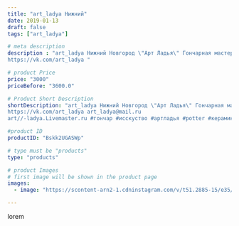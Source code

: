 ```yaml
---
title: "art_ladya Нижний"
date: 2019-01-13
draft: false
tags: ["art_ladya"]

# meta description
description : "art_ladya Нижний Новгород \"Арт Ладья\" Гончарная мастерская в Нижнем Новгороде. Изготовление керамики и мастер//-классы по обучению. 
https://vk.com/art_ladya "

# product Price
price: "3000"
priceBefore: "3600.0"

# Product Short Description
shortDescription: "art_ladya Нижний Новгород \"Арт Ладья\" Гончарная мастерская в Нижнем Новгороде. Изготовление керамики и мастер//-классы по обучению. 
https://vk.com/art_ladya art_ladya@mail.ru 
art//-ladya.Livemaster.ru #гончар #исскуство #артладья #potter #керамикадляинтерьера #керамикаручнаяработа #гончарнаямастерская #керамиканазаказ #handmade #посудаизглины #керамика #гончарнаяпосуда #эксклюзивнаякерамика #dishes #decor #ceramicar #nntoday #claygoods #фестиваль #earthenware #ceramic #design #artladya #историческаяреконструкция #нижнийновгород #ceramicart #гончарныйкруг #clay #авторскаякерамика"

#product ID
productID: "Bskk2UGASWp"

# type must be "products"
type: "products"

# product Images
# first image will be shown in the product page
images:
  - image: "https://scontent-arn2-1.cdninstagram.com/v/t51.2885-15/e35/47692472_378713196031499_4038036968996398979_n.jpg?tp=1&_nc_ht=scontent-arn2-1.cdninstagram.com&_nc_cat=111&_nc_ohc=irE-W-dW05YAX9hcPM6&ccb=7-4&oh=d2f55b9c0d3f78d4901ef85c119845a9&oe=60832B7E&_nc_sid=86f79a&ig_cache_key=MTk1NTg1MDIwMDI4NzM1NjMyOQ%3D%3D.2-ccb7-4"

---
```

lorem
